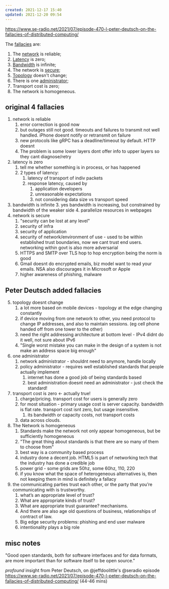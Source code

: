 ```yaml
---
created: 2021-12-17 15:40
updated: 2021-12-20 09:54
---
```


<https://www.se-radio.net/2021/07/episode-470-l-peter-deutsch-on-the-fallacies-of-distributed-computing/>

The [fallacies](https://en.wikipedia.org/wiki/Fallacy "Fallacy") are:

1. The [network](https://en.wikipedia.org/wiki/Computer_network "Computer network") is reliable;
2. [Latency](https://en.wikipedia.org/wiki/Latency_(engineering) "Latency (engineering)") is zero;
3. [Bandwidth](https://en.wikipedia.org/wiki/Throughput "Throughput") is infinite;
4. The network is [secure](https://en.wikipedia.org/wiki/Computer_security "Computer security");
5. [Topology](https://en.wikipedia.org/wiki/Network_topology "Network topology") doesn't change;
6. There is one [administrator](https://en.wikipedia.org/wiki/Network_administrator "Network administrator");
7. Transport cost is zero;
8. The network is homogeneous.

## original 4 fallacies

1. network is reliable
   1. error correction is good now
   2. but outages still not good. timeouts and failures to transmit not well handled. iPhone doesnt notify or retransmit on failure
   3. new protocols like gRPC has a deadline/timeout by default. HTTP doesnt
   4. The problem is some lower layers dont offer info to upper layers so they cant diagnose/retry
2. latency is zero
   1. tell me whether something is in process, or has happened
   2. 2 types of latency:
      1. latency of transport of indiv packets
      2. response latency, caused by
         1. application developers
         2. unreasonable expectations
         3. not considering data size vs transport speed
3. bandwidth is infinite
   3. yes bandwidth is increasing, but constrained by bandwidth of the weaker side
   4. parallelize resources in webpages
4. network is secure
   1. "security can be lost at any level"
   2. security of infra
   3. security of application
   4. security of network/environment of use - used to be within established trust boundaries, now we cant trust end users. networking within govt is also more adversarial
   5. HTTPS and SMTP over TLS hop to hop encryption being the norm is good
   6. Gmail doesnt do encrypted emails, biz model want to read your emails. NSA also discourages it in Microsoft or Apple
   7. higher awareness of phishing, malware

## Peter Deutsch added fallacies

5. topology doesnt change
   1. a lot more based on mobile devices - topology at the edge changing constantly
   2. if device moving from one network to other, you need protocol to change IP addresses, and also to maintain sessions. (eg cell phone handed off from one tower to the other)
   3. need the right addressing architecture at bottom level - IPv4 didnt do it well, not sure about IPv6
   4. "Single worst mistake you can make in the design of a system is not make an address space big enough"
6. one administrator
   1. network administrator - shouldnt need to anymore, handle locally
   2. policy administrator - requires well established standards that people actually implement
      1. internet has done a good job of being standards based
      2. best administration doesnt need an administrator - just check the standard!
7. transport cost is zero <- actually true!
   1. charge/pricing. transport cost for users is generally zero
   2. for most situation - primary usage cost is server capacity. bandwidth is flat rate. transport cost isnt zero, but usage insensitive.
      1. its bandwidth or capacity costs, not transport costs
   3. data across clouds.
8. The Network is homogeneous
   1. Standards make the network not only appear homogeneous, but be sufficiently homogeneous
   2. "The great thing about standards is that there are so many of them to choose from"
   3. best way is a community based process
   4. industry done a decent job. HTML5 is part of networking tech that the industry has done a credible job
   5. power grid - some grids are 50hz, some 60hz, 110, 220
   6. if you know what the space of heterogeneous alternatives is, then not keeping them in mind is definitely a fallacy
9. the communicating parties trust each other, or the party that you’re communicating with is trustworthy.
   1. what’s an appropriate level of trust?
   2. What are appropriate kinds of trust?
   3. What are appropriate trust guarantee? mechanisms.
   4. And there are also age old questions of business, relationships of contract of law.
   5. Big edge security problems: phishing and end user malware
   6. intentionality plays a big role

## misc notes

"Good open standards, both for software interfaces and for data formats, are more important than for software itself to be open source."

_profound_ insight from Peter Deutsch, on @jeffdoolittle's @seradio episode <https://www.se-radio.net/2021/07/episode-470-l-peter-deutsch-on-the-fallacies-of-distributed-computing/> (44-46 mins)
